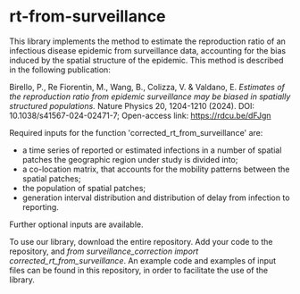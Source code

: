 # rt-from-surveillance

This library implements the method to estimate the reproduction ratio of an infectious disease epidemic from surveillance data, accounting for the bias induced by the spatial structure of the epidemic. This method is described in the following publication:

Birello, P., Re Fiorentin, M., Wang, B., Colizza, V. & Valdano, E.
_Estimates of the reproduction ratio from epidemic surveillance may be biased in spatially structured populations._
Nature Physics 20, 1204-1210 (2024).
DOI: 10.1038/s41567-024-02471-7;
Open-access link: https://rdcu.be/dFJgn


Required inputs for the function 'corrected_rt_from_surveillance' are:
* a time series of reported or estimated infections in a number of spatial patches the geographic region under study is divided into;
* a co-location matrix, that accounts for the mobility patterns between the spatial patches;
* the population of spatial patches;
* generation interval distribution and distribution of delay from infection to reporting.

Further optional inputs are available.

To use our library, download the entire repository. Add your code to the repository, and *from surveillance_correction import corrected_rt_from_surveillance*. 
An example code and examples of input files can be found in this repository, in order to facilitate the use of the library.
